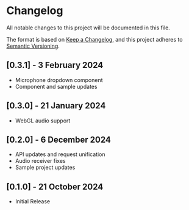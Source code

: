 # Changelog
All notable changes to this project will be documented in this file.

The format is based on [Keep a Changelog](https://keepachangelog.com/en/1.0.0/),
and this project adheres to [Semantic Versioning](https://semver.org/spec/v2.0.0.html).

## [0.3.1] - 3 February 2024
- Microphone dropdown component
- Component and sample updates

## [0.3.0] - 21 January 2024
- WebGL audio support

## [0.2.0] - 6 December 2024
- API updates and request unification
- Audio receiver fixes
- Sample project updates

## [0.1.0] - 21 October 2024
- Initial Release
